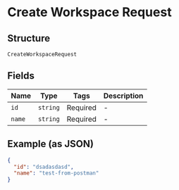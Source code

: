 
# Create Workspace Request

## Structure

`CreateWorkspaceRequest`

## Fields

| Name | Type | Tags | Description |
|  --- | --- | --- | --- |
| `id` | `string` | Required | - |
| `name` | `string` | Required | - |

## Example (as JSON)

```json
{
  "id": "dsadasdasd",
  "name": "test-from-postman"
}
```

